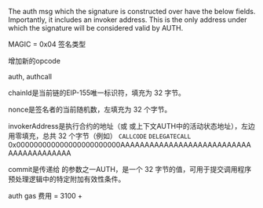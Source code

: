 
The auth msg which the signature is constructed over have the below fields. Importantly, it includes an invoker address. This is the only address under which the signature will be considered valid by AUTH.


MAGIC = 0x04 签名类型

增加新的opcode

auth, authcall

chainId是当前链的EIP-155唯一标识符，填充为 32 字节。

nonce是签名者的当前随机数，左填充为 32 个字节。

invokerAddress是执行合约的地址（或 或上下文AUTH中的活动状态地址），左边用零填充，总共 32 个字节（例如） `CALLCODE` `DELEGATECALL` 0x000000000000000000000000AAAAAAAAAAAAAAAAAAAAAAAAAAAAAAAAAAAAAAAA

commit是传递给 的参数之一AUTH，是一个 32 字节的值，可用于提交调用程序预处理逻辑中的特定附加有效性条件。

auth gas 费用 = 3100 + 